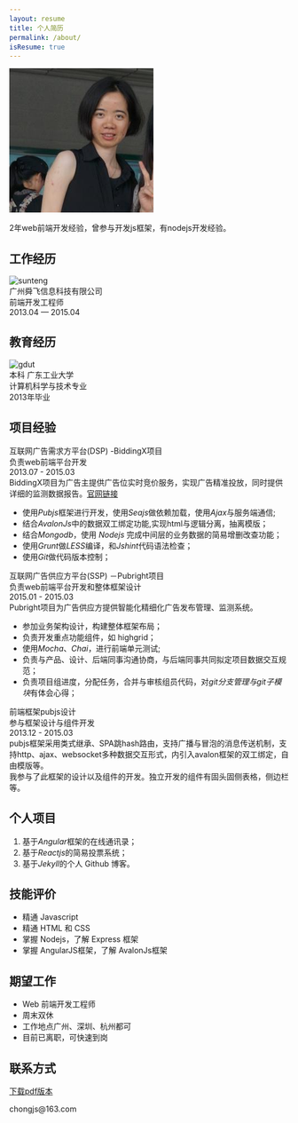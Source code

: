 ```yaml
---
layout: resume
title: 个人简历
permalink: /about/
isResume: true
---
```



<article class="post-content">

<div class="desc">
	<div class="wrapper">
		<img class="" src="/data/me.jpg" alt="delilah" />
		<p class="">2年web前端开发经验，曾参与开发js框架，有nodejs开发经验。</p>
	</div>
</div>

<h1 class="title wow flipInX" id="section-1"><i class="fa fa-building-o"></i> 工作经历</h1>
<div class="layout-col-2">
	<div class="l1">
		<img class="thumb" src="http://heydelilah.github.io/data/sunteng.jpg" alt="sunteng" />
	</div>
	<div class="l2">
		<div>广州舜飞信息科技有限公司</div>
		<span>前端开发工程师</span>
	</div>
	<div class="l3">2013.04 — 2015.04</div>
</div>

<h1 class="title wow flipInX" id="section-2"><i class="fa fa-graduation-cap"></i> 教育经历</h1>
<div class="layout-col-2">
	<div class="l1">
		<img class="thumb" src="http://heydelilah.github.io/data/gdut.jpeg" alt="gdut" />
	</div>
	<div class="l2">
		<div>本科 广东工业大学</div>
		<span>计算机科学与技术专业</span>
	</div>
	<div class="l3">2013年毕业</div>
</div>


<h1 class="title wow flipInX" id="section-3"><i class="fa fa-code-fork"></i> 项目经验</h1>

<div class="project">
	<div class="header">	
		<div class="fl">
			<div class="project-title wow slideInLeft">互联网广告需求方平台(DSP) -BiddingX项目</div>
			<span class="duty">负责web前端平台开发</span>	
		</div>
		<div class="fr">
			<span class="date wow bounceInRight">2013.07 - 2015.03</span>
		</div>
	</div>
	<div class="body">
		<div>BiddingX项目为广告主提供广告位实时竞价服务，实现广告精准投放，同时提供详细的监测数据报告。<a href="http://www.biddingx.com/" class="link" target="_blank">官网链接</a></div>
		<ul class="skills">
			<li>使用<i>Pubjs</i>框架进行开发，使用<i>Seajs</i>做依赖加载，使用<i>Ajax</i>与服务端通信;</li>
			<li>结合<i>AvalonJs</i>中的数据双工绑定功能,实现html与逻辑分离，抽离模版；</li>
			<li>结合<i>Mongodb</i>，使用 <i>Nodejs</i> 完成中间层的业务数据的简易增删改查功能；</li>
			<li>使用<i>Grunt</i>做<i>LESS</i>编译，和<i>Jshint</i>代码语法检查；</li>
			<li>使用<i>Git</i>做代码版本控制；</li>
		</ul>
	</div>
</div>

<div class="project">
	<div class="header">	
		<div class="fl">
			<div class="project-title wow slideInLeft">互联网广告供应方平台(SSP) －Pubright项目</div>
			<span class="duty">负责web前端平台开发和整体框架设计</span>	
		</div>
		<div class="fr">
			<span class="date wow bounceInRight">2015.01 - 2015.03</span>
		</div>
	</div>
	<div class="body">
		<div>Pubright项目为广告供应方提供智能化精细化广告发布管理、监测系统。</div>
		<ul class="skills">
			<li>参加业务架构设计，构建整体框架布局；</li>
			<li>负责开发重点功能组件，如 highgrid；</li>
			<li>使用<i>Mocha</i>、<i>Chai</i>，进行前端单元测试;</li>
			<li>负责与产品、设计、后端同事沟通协商，与后端同事共同拟定项目数据交互规范；</li>
			<li>负责项目组进度，分配任务，合并与审核组员代码，对<i>git分支管理与git子模块</i>有体会心得；</li>
		</ul>
	</div>
</div>

<div class="project">
	<div class="header">	
		<div class="fl">
			<div class="project-title wow slideInLeft">前端框架pubjs设计</div>
			<span class="duty">参与框架设计与组件开发</span>	
		</div>
		<div class="fr">
			<span class="date wow bounceInRight">2013.12 - 2015.03</span>
		</div>
	</div>
	<div class="body">
		<div>pubjs框架采用类式继承、SPA跳hash路由，支持广播与冒泡的消息传送机制，支持http、ajax、websocket多种数据交互形式，内引入avalon框架的双工绑定，自由模版等。</div>
		<div>我参与了此框架的设计以及组件的开发。独立开发的组件有固头固侧表格，侧边栏等。
		</div>
	</div>
</div>

<h1 class="title wow flipInX" id="section-4"><i class="fa fa-eye"></i> 个人项目</h1>

<ol class="skills">
	<li>基于<i>Angular</i>框架的在线通讯录；</li>
	<li>基于<i>Reactjs</i>的简易投票系统；</li>
	<li>基于<i>Jekyll</i>的个人 Github 博客。</li>
</ol>

<h1 class="title wow flipInX" id="section-5"><i class="fa fa-thumbs-o-up"></i> 技能评价</h1>

<ul>
	<li>精通 Javascript</li>
	<li>精通 HTML 和 CSS</li>
	<li>掌握 Nodejs，了解 Express 框架</li>
	<li>掌握 AngularJS框架，了解 AvalonJs框架</li>
</ul>

<h1 class="title wow flipInX" id="section-6"><i class="fa fa-map-marker"></i> 期望工作</h1>

<ul>
	<li>Web 前端开发工程师</li>
	<li>周末双休</li>
	<li>工作地点广州、深圳、杭州都可</li>
	<li>目前已离职，可快速到岗</li>
</ul>

<h1 class="title wow flipInX" id="section-7"><i class="fa fa-envelope-o"></i> 联系方式</h1>
<a class="fr" href="{{site.url}}data/download/resume.pdf" title="下载pdf版本"><i class="fa fa-file-pdf-o"></i> 下载pdf版本</a>
<p>chongjs@163.com</p>

</article>

